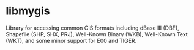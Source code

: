 # libmygis

Library for accessing common GIS formats including dBase III (DBF), Shapefile (SHP, SHX, PRJ), Well-Known Binary (WKB), Well-Known Text (WKT), and some minor support for E00 and TIGER.
